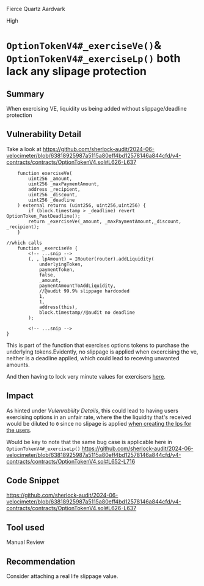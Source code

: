 Fierce Quartz Aardvark

High

# `OptionTokenV4#_exerciseVe()`& `OptionTokenV4#_exerciseLp()` both lack any slipage protection


## Summary

When exercising VE, liquidity us being added without slippage/deadline protection

## Vulnerability Detail

Take a look at https://github.com/sherlock-audit/2024-06-velocimeter/blob/63818925987a5115a80eff4bd12578146a844cfd/v4-contracts/contracts/OptionTokenV4.sol#L626-L637

```solidity
    function exerciseVe(
        uint256 _amount,
        uint256 _maxPaymentAmount,
        address _recipient,
        uint256 _discount,
        uint256 _deadline
    ) external returns (uint256, uint256,uint256) {
        if (block.timestamp > _deadline) revert OptionToken_PastDeadline();
        return _exerciseVe(_amount, _maxPaymentAmount,_discount, _recipient);
    }

//which calls
    function _exerciseVe {
        <!-- ...snip -->
        (, , lpAmount) = IRouter(router).addLiquidity(
            underlyingToken,
            paymentToken,
            false,
            _amount,
            paymentAmountToAddLiquidity,
            //@audit 99.9% slippage hardcoded
            1,
            1,
            address(this),
            block.timestamp//@audit no deadline
        );

        <!-- ...snip -->
}

```

This is part of the function that exercises options tokens to purchase the underlying tokens.Evidently, no slippage is applied when excercising the ve, neither is a deadline applied, which could lead to receving unwanted amounts.

And then having to lock very minute values for exercisers [here](https://github.com/sherlock-audit/2024-06-velocimeter/blob/63818925987a5115a80eff4bd12578146a844cfd/v4-contracts/contracts/OptionTokenV4.sol#L637-L645).

## Impact

As hinted under _Vulenrability Details_, this could lead to having users exercising options in an unfair rate, where the the liquidity that's received would be diluted to `0` since no slipage is applied [when creating the lps for the users](https://github.com/sherlock-audit/2024-06-velocimeter/blob/63818925987a5115a80eff4bd12578146a844cfd/v4-contracts/contracts/OptionTokenV4.sol#L623).

Would be key to note that the same bug case is applicable here in `OptionTokenV4#_exerciseLp()` https://github.com/sherlock-audit/2024-06-velocimeter/blob/63818925987a5115a80eff4bd12578146a844cfd/v4-contracts/contracts/OptionTokenV4.sol#L652-L716

## Code Snippet

https://github.com/sherlock-audit/2024-06-velocimeter/blob/63818925987a5115a80eff4bd12578146a844cfd/v4-contracts/contracts/OptionTokenV4.sol#L626-L637

## Tool used

Manual Review

## Recommendation

Consider attaching a real life slippage value.

